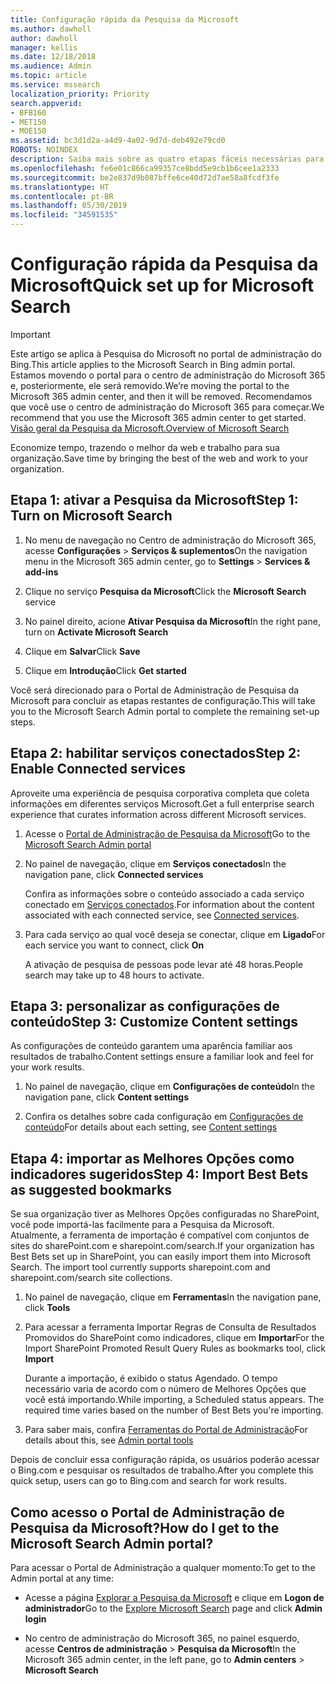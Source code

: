 ```yaml
---
title: Configuração rápida da Pesquisa da Microsoft
ms.author: dawholl
author: dawholl
manager: kellis
ms.date: 12/18/2018
ms.audience: Admin
ms.topic: article
ms.service: mssearch
localization_priority: Priority
search.appverid:
- BFB160
- MET150
- MOE150
ms.assetid: bc3d1d2a-a4d9-4a02-9d7d-deb492e79cd0
ROBOTS: NOINDEX
description: Saiba mais sobre as quatro etapas fáceis necessárias para ativar e usar a Pesquisa da Microsoft.
ms.openlocfilehash: fe6e01c866ca99357ce8bdd5e9cb1b6cee1a2333
ms.sourcegitcommit: be2e837d9b087bffe6ce40d72d7ae58a8fcdf3fe
ms.translationtype: HT
ms.contentlocale: pt-BR
ms.lasthandoff: 05/30/2019
ms.locfileid: "34591535"
---
```

# <a name="quick-set-up-for-microsoft-search"></a><span data-ttu-id="83f10-103">Configuração rápida da Pesquisa da Microsoft</span><span class="sxs-lookup"><span data-stu-id="83f10-103">Quick set up for Microsoft Search</span></span>

> [!IMPORTANT]
> <span data-ttu-id="83f10-104">Este artigo se aplica à Pesquisa do Microsoft no portal de administração do Bing.</span><span class="sxs-lookup"><span data-stu-id="83f10-104">This article applies to the Microsoft Search in Bing admin portal.</span></span> <span data-ttu-id="83f10-105">Estamos movendo o portal para o centro de administração do Microsoft 365 e, posteriormente, ele será removido.</span><span class="sxs-lookup"><span data-stu-id="83f10-105">We’re moving the portal to the Microsoft 365 admin center, and then it will be removed.</span></span> <span data-ttu-id="83f10-106">Recomendamos que você use o centro de administração do Microsoft 365 para começar.</span><span class="sxs-lookup"><span data-stu-id="83f10-106">We recommend that you use the Microsoft 365 admin center to get started.</span></span> [<span data-ttu-id="83f10-107">Visão geral da Pesquisa da Microsoft.</span><span class="sxs-lookup"><span data-stu-id="83f10-107">Overview of Microsoft Search</span></span>](overview-microsoft-search.md)
    
<span data-ttu-id="83f10-108">Economize tempo, trazendo o melhor da web e trabalho para sua organização.</span><span class="sxs-lookup"><span data-stu-id="83f10-108">Save time by bringing the best of the web and work to your organization.</span></span>
  
## <a name="step-1-turn-on-microsoft-search"></a><span data-ttu-id="83f10-109">Etapa 1: ativar a Pesquisa da Microsoft</span><span class="sxs-lookup"><span data-stu-id="83f10-109">Step 1: Turn on Microsoft Search</span></span>

1. <span data-ttu-id="83f10-110">No menu de navegação no Centro de administração do Microsoft 365, acesse **Configurações** \> **Serviços &amp; suplementos**</span><span class="sxs-lookup"><span data-stu-id="83f10-110">On the navigation menu in the Microsoft 365 admin center, go to **Settings** \> **Services &amp; add-ins**</span></span>
    
2. <span data-ttu-id="83f10-111">Clique no serviço **Pesquisa da Microsoft**</span><span class="sxs-lookup"><span data-stu-id="83f10-111">Click the **Microsoft Search** service</span></span> 
    
3. <span data-ttu-id="83f10-112">No painel direito, acione **Ativar Pesquisa da Microsoft**</span><span class="sxs-lookup"><span data-stu-id="83f10-112">In the right pane, turn on **Activate Microsoft Search**</span></span>
    
4. <span data-ttu-id="83f10-113">Clique em **Salvar**</span><span class="sxs-lookup"><span data-stu-id="83f10-113">Click **Save**</span></span>
    
5. <span data-ttu-id="83f10-114">Clique em **Introdução**</span><span class="sxs-lookup"><span data-stu-id="83f10-114">Click **Get started**</span></span>
  
<span data-ttu-id="83f10-115">Você será direcionado para o Portal de Administração de Pesquisa da Microsoft para concluir as etapas restantes de configuração.</span><span class="sxs-lookup"><span data-stu-id="83f10-115">This will take you to the Microsoft Search Admin portal to complete the remaining set-up steps.</span></span>
    
## <a name="step-2-enable-connected-services"></a><span data-ttu-id="83f10-116">Etapa 2: habilitar serviços conectados</span><span class="sxs-lookup"><span data-stu-id="83f10-116">Step 2: Enable Connected services</span></span>

<span data-ttu-id="83f10-117">Aproveite uma experiência de pesquisa corporativa completa que coleta informações em diferentes serviços Microsoft.</span><span class="sxs-lookup"><span data-stu-id="83f10-117">Get a full enterprise search experience that curates information across different Microsoft services.</span></span>
  
1. <span data-ttu-id="83f10-118">Acesse o [Portal de Administração de Pesquisa da Microsoft](https://www.bingforbusiness.com/admin)</span><span class="sxs-lookup"><span data-stu-id="83f10-118">Go to the [Microsoft Search Admin portal](https://www.bingforbusiness.com/admin)</span></span>
    
2. <span data-ttu-id="83f10-119">No painel de navegação, clique em **Serviços conectados**</span><span class="sxs-lookup"><span data-stu-id="83f10-119">In the navigation pane, click **Connected services**</span></span>
    
    <span data-ttu-id="83f10-120">Confira as informações sobre o conteúdo associado a cada serviço conectado em [Serviços conectados](connected-services.md).</span><span class="sxs-lookup"><span data-stu-id="83f10-120">For information about the content associated with each connected service, see [Connected services](connected-services.md).</span></span>
    
3. <span data-ttu-id="83f10-121">Para cada serviço ao qual você deseja se conectar, clique em **Ligado**</span><span class="sxs-lookup"><span data-stu-id="83f10-121">For each service you want to connect, click **On**</span></span>
    
    <span data-ttu-id="83f10-122">A ativação de pesquisa de pessoas pode levar até 48 horas.</span><span class="sxs-lookup"><span data-stu-id="83f10-122">People search may take up to 48 hours to activate.</span></span>
    
## <a name="step-3-customize-content-settings"></a><span data-ttu-id="83f10-123">Etapa 3: personalizar as configurações de conteúdo</span><span class="sxs-lookup"><span data-stu-id="83f10-123">Step 3: Customize Content settings</span></span>

<span data-ttu-id="83f10-124">As configurações de conteúdo garantem uma aparência familiar aos resultados de trabalho.</span><span class="sxs-lookup"><span data-stu-id="83f10-124">Content settings ensure a familiar look and feel for your work results.</span></span> 
  
1. <span data-ttu-id="83f10-125">No painel de navegação, clique em **Configurações de conteúdo**</span><span class="sxs-lookup"><span data-stu-id="83f10-125">In the navigation pane, click **Content settings**</span></span>
    
2. <span data-ttu-id="83f10-126">Confira os detalhes sobre cada configuração em [Configurações de conteúdo](content-settings.md)</span><span class="sxs-lookup"><span data-stu-id="83f10-126">For details about each setting, see [Content settings](content-settings.md)</span></span>
    
## <a name="step-4-import-best-bets-as-suggested-bookmarks"></a><span data-ttu-id="83f10-127">Etapa 4: importar as Melhores Opções como indicadores sugeridos</span><span class="sxs-lookup"><span data-stu-id="83f10-127">Step 4: Import Best Bets as suggested bookmarks</span></span>

<span data-ttu-id="83f10-p102">Se sua organização tiver as Melhores Opções configuradas no SharePoint, você pode importá-las facilmente para a Pesquisa da Microsoft. Atualmente, a ferramenta de importação é compatível com conjuntos de sites do sharePoint.com e sharepoint.com/search.</span><span class="sxs-lookup"><span data-stu-id="83f10-p102">If your organization has Best Bets set up in SharePoint, you can easily import them into Microsoft Search. The import tool currently supports sharepoint.com and sharepoint.com/search site collections.</span></span> 
  
1. <span data-ttu-id="83f10-130">No painel de navegação, clique em **Ferramentas**</span><span class="sxs-lookup"><span data-stu-id="83f10-130">In the navigation pane, click **Tools**</span></span>
    
2. <span data-ttu-id="83f10-131">Para acessar a ferramenta Importar Regras de Consulta de Resultados Promovidos do SharePoint como indicadores, clique em **Importar**</span><span class="sxs-lookup"><span data-stu-id="83f10-131">For the Import SharePoint Promoted Result Query Rules as bookmarks tool, click **Import**</span></span>
    
    <span data-ttu-id="83f10-p103">Durante a importação, é exibido o status Agendado. O tempo necessário varia de acordo com o número de Melhores Opções que você está importando.</span><span class="sxs-lookup"><span data-stu-id="83f10-p103">While importing, a Scheduled status appears. The required time varies based on the number of Best Bets you're importing.</span></span>
    
3. <span data-ttu-id="83f10-134">Para saber mais, confira [Ferramentas do Portal de Administração](admin-portal-tools.md)</span><span class="sxs-lookup"><span data-stu-id="83f10-134">For details about this, see [Admin portal tools](admin-portal-tools.md)</span></span>
    
<span data-ttu-id="83f10-135">Depois de concluir essa configuração rápida, os usuários poderão acessar o Bing.com e pesquisar os resultados de trabalho.</span><span class="sxs-lookup"><span data-stu-id="83f10-135">After you complete this quick setup, users can go to Bing.com and search for work results.</span></span> 
  
## <a name="how-do-i-get-to-the-microsoft-search-admin-portal"></a><span data-ttu-id="83f10-136">Como acesso o Portal de Administração de Pesquisa da Microsoft?</span><span class="sxs-lookup"><span data-stu-id="83f10-136">How do I get to the Microsoft Search Admin portal?</span></span>

<span data-ttu-id="83f10-137">Para acessar o Portal de Administração a qualquer momento:</span><span class="sxs-lookup"><span data-stu-id="83f10-137">To get to the Admin portal at any time:</span></span>
  
- <span data-ttu-id="83f10-138">Acesse a página [Explorar a Pesquisa da Microsoft](https://www.bing.com/business/explore) e clique em **Logon de administrador**</span><span class="sxs-lookup"><span data-stu-id="83f10-138">Go to the [Explore Microsoft Search](https://www.bing.com/business/explore) page and click **Admin login**</span></span>
    
- <span data-ttu-id="83f10-139">No centro de administração do Microsoft 365, no painel esquerdo, acesse **Centros de administração** \> **Pesquisa da Microsoft**</span><span class="sxs-lookup"><span data-stu-id="83f10-139">In the Microsoft 365 admin center, in the left pane, go to **Admin centers** \> **Microsoft Search**</span></span>

  

